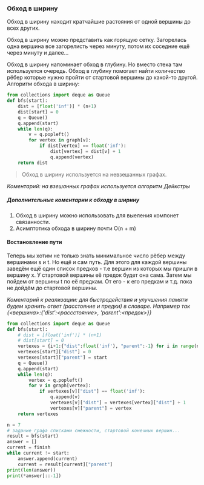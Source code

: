 ### Обход в ширину

Обход в ширину находит кратчайшие растояния от одной вершины до всех других.

Обход в ширину можно представить как горящую сетку. Загорелась одна вершина все загорелисть через минуту, потом их соседние ещё через минуту и далее...

Обход в ширину напоминает обход в глубину. Но вместо стека там используется очередь.
Обход в глубину помогает найти количество рёбер которые нужно пройти от стартовой вершины до какой-то другой.
Алгоритм обхода в ширину:

```python
from collections import deque as Queue
def bfs(start):
    dist = [float('inf')] * (n+1)
    dist[start] = 0
    q = Queue()
    q.append(start)
    while len(q):
        v = q.popleft()
        for vertex in graph[v]:
            if dist[vertex] == float('inf'):
                dist[vertex] = dist[v] + 1
                q.append(vertex)
    return dist
```

> Обход в ширину используется на невзешанных графах.

*Коментарий: на взешанных графах используется алгоритм Дейкстры*

##### Дополнительные коментарии к обходу в ширину

1. Обход в ширину можно использовать для выеления компонет связанности.
2. Асимптотика обхода в ширину почти O(n + m)

#### Востановление пути

Теперь мы хотим не только знать минимальное число рёбер между вершинами s и t. Но ещё и сам путь.
Для этого для каждой вершины заведём ещё один список предков - т.е вершин из которых мы пришли в вершину x. У стартовой вершины её предок будет она сама.  Затем мы пойдем от вершины t по её предкам. От его - к его предкам и т.д. пока не дойдём до стартовой вершины.

*Коментарий к реализации: для быстродействия и улучшения памяти будем хранить ответ (расстояние и предки) в словаре. Например так {<вершина>:{'dist':<рассстояние>, 'parent':<предок>}}* 

```python
from collections import deque as Queue
def bfs(start):
    # dist = [float('inf')] * (n+1)
    # dist[start] = 0
    vertexes = {i+1:{"dist":float('inf'), "parent":-1} for i in range(n)}
    vertexes[start]["dist"] = 0
    vertexes[start]["parent"] = start
    q = Queue()
    q.append(start)
    while len(q):
        vertex = q.popleft()
        for v in graph[vertex]:
            if vertexes[v]["dist"] == float('inf'):
                q.append(v)
                vertexes[v]["dist"] = vertexes[vertex]["dist"] + 1
                vertexes[v]["parent"] = vertex
    return vertexes

n = 7
# задание графа списками смежности, стартовой конечных вершин...
result = bfs(start)
answer = []
current = finish
while current != start:
    answer.append(current)
    current = result[current]["parent"]
print(len(answer))
print(*answer[::-1])
```
